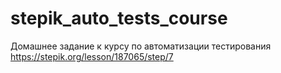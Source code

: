 # stepik_auto_tests_course
Домашнее задание к курсу по автоматизации тестирования
https://stepik.org/lesson/187065/step/7
